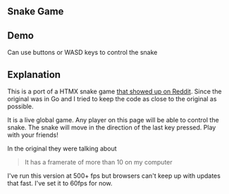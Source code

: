 ## Snake Game

## Demo

<div
			id="snake_example"
			class="flex flex-col gap-4"
			data-on-load="get('/examples/snake/updates')"
		>
			<div id="snake_buttons"></div>
      <div id="snake_arena"></div>
      <div class="alert alert-info">
        <iconify-icon icon="mdi:snake"></iconify-icon>
				Can use buttons or WASD keys to control the snake
			</div>
  </div>

## Explanation

This is a port of a HTMX snake game [that showed up on Reddit](https://www.reddit.com/r/htmx/comments/1eqenc8/snake_game_demo_implemented_with_htmx_no_extra/). Since the original was in Go and I tried to keep the code as close to the original as possible.

It is a live global game. Any player on this page will be able to control the snake. The snake will move in the direction of the last key pressed. Play with your friends!

In the original they were talking about

> It has a framerate of more than 10 on my computer

I've run this version at 500+ fps but browsers can't keep up with updates that fast. I've set it to 60fps for now.
